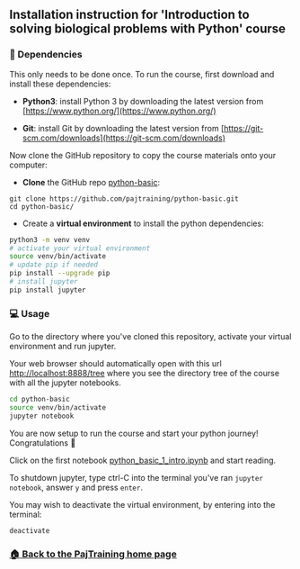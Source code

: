 ## Installation instruction for 'Introduction to solving biological problems with Python' course

### :memo: Dependencies

This only needs to be done once. To run the course, first download and install these dependencies:

- **Python3**: install Python 3 by downloading the latest version from [https://www.python.org/](https://www.python.org/)

- **Git**: install Git by downloading the latest version from [https://git-scm.com/downloads](https://git-scm.com/downloads)

Now clone the GitHub repository to copy the course materials onto your computer:

- **Clone** the GitHub repo [python-basic](https://github.com/pajtraining/python-basic.git):
```
git clone https://github.com/pajtraining/python-basic.git
cd python-basic/
```

- Create a **virtual environment** to install the python dependencies:
```bash
python3 -m venv venv
# activate your virtual environment
source venv/bin/activate
# update pip if needed
pip install --upgrade pip
# install jupyter
pip install jupyter
```

### :computer: Usage

Go to the directory where you've cloned this repository, activate your virtual environment and run jupyter.

Your web browser should automatically open with this url [http://localhost:8888/tree](http://localhost:8888/tree) where you see the directory tree of the course with all the jupyter notebooks.

```bash
cd python-basic
source venv/bin/activate
jupyter notebook
```

You are now setup to run the course and start your python journey! Congratulations :tada:

Click on the first notebook [python_basic_1_intro.ipynb](http://localhost:8888/notebooks/python_basic_1_intro.ipynb) and start reading.

To shutdown jupyter, type ctrl-C into the terminal you've ran `jupyter notebook`, answer `y` and press `enter`.

You may wish to deactivate the virtual environment, by entering into the terminal:
```
deactivate
```

### [:house: Back to the PajTraining home page](README.md)
